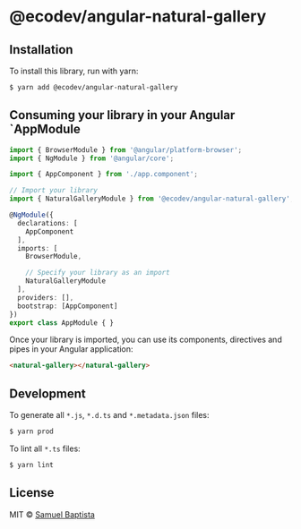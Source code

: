 # @ecodev/angular-natural-gallery

## Installation

To install this library, run with yarn:

```bash
$ yarn add @ecodev/angular-natural-gallery
```

## Consuming your library in your Angular `AppModule

```typescript
import { BrowserModule } from '@angular/platform-browser';
import { NgModule } from '@angular/core';

import { AppComponent } from './app.component';

// Import your library
import { NaturalGalleryModule } from '@ecodev/angular-natural-gallery';

@NgModule({
  declarations: [
    AppComponent
  ],
  imports: [
    BrowserModule,

    // Specify your library as an import
    NaturalGalleryModule
  ],
  providers: [],
  bootstrap: [AppComponent]
})
export class AppModule { }
```

Once your library is imported, you can use its components, directives and pipes in your Angular application:

```html
<natural-gallery></natural-gallery>
```

## Development

To generate all `*.js`, `*.d.ts` and `*.metadata.json` files:

```bash
$ yarn prod
```

To lint all `*.ts` files:

```bash
$ yarn lint
```

## License

MIT © [Samuel Baptista](mailto:samuel.baptista@ecodev.ch)
